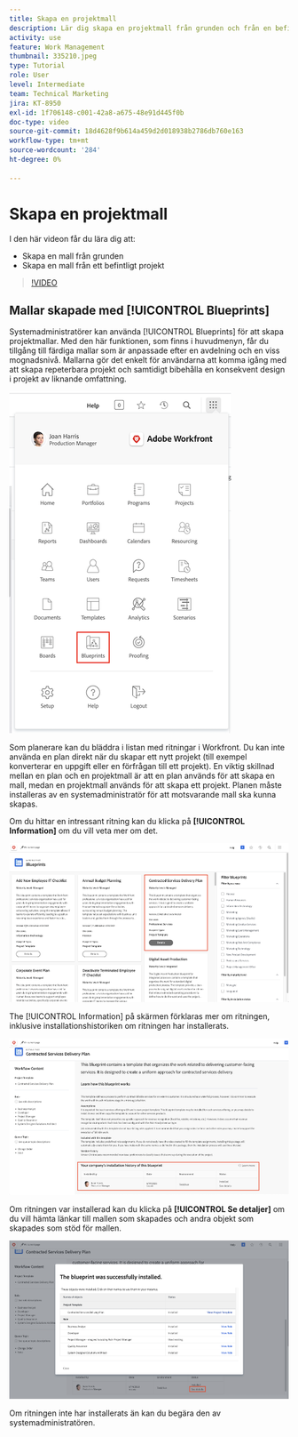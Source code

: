 ```yaml
---
title: Skapa en projektmall
description: Lär dig skapa en projektmall från grunden och från en befintlig mall.
activity: use
feature: Work Management
thumbnail: 335210.jpeg
type: Tutorial
role: User
level: Intermediate
team: Technical Marketing
jira: KT-8950
exl-id: 1f706148-c001-42a8-a675-48e91d445f0b
doc-type: video
source-git-commit: 18d4628f9b614a459d2d018938b2786db760e163
workflow-type: tm+mt
source-wordcount: '284'
ht-degree: 0%

---
```


# Skapa en projektmall

I den här videon får du lära dig att:

* Skapa en mall från grunden
* Skapa en mall från ett befintligt projekt

>[!VIDEO](https://video.tv.adobe.com/v/335210/?quality=12&learn=on)

## Mallar skapade med [!UICONTROL Blueprints]

Systemadministratörer kan använda [!UICONTROL Blueprints] för att skapa projektmallar. Med den här funktionen, som finns i huvudmenyn, får du tillgång till färdiga mallar som är anpassade efter en avdelning och en viss mognadsnivå. Mallarna gör det enkelt för användarna att komma igång med att skapa repeterbara projekt och samtidigt bibehålla en konsekvent design i projekt av liknande omfattning.

![Utskrifter på huvudmenyn](assets/pt-blueprints-01.png)

Som planerare kan du bläddra i listan med ritningar i Workfront. Du kan inte använda en plan direkt när du skapar ett nytt projekt (till exempel konverterar en uppgift eller en förfrågan till ett projekt). En viktig skillnad mellan en plan och en projektmall är att en plan används för att skapa en mall, medan en projektmall används för att skapa ett projekt. Planen måste installeras av en systemadministratör för att motsvarande mall ska kunna skapas.

Om du hittar en intressant ritning kan du klicka på **[!UICONTROL Information]** om du vill veta mer om det.

![Förteckning över ritningar](assets/pt-blueprints-02.png)

The [!UICONTROL Information] på skärmen förklaras mer om ritningen, inklusive installationshistoriken om ritningen har installerats.

![Information om användningen av en plan](assets/pt-blueprints-03.png)

Om ritningen var installerad kan du klicka på **[!UICONTROL Se detaljer]** om du vill hämta länkar till mallen som skapades och andra objekt som skapades som stöd för mallen.

![Information om installationen av en ritning](assets/pt-blueprints-04.png)

Om ritningen inte har installerats än kan du begära den av systemadministratören.
